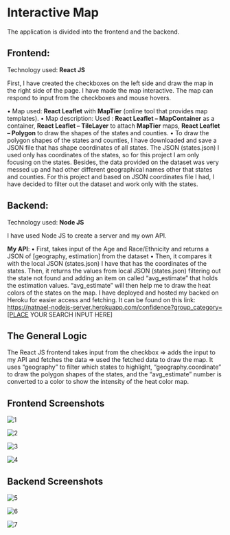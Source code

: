 # **Interactive Map**

The application is divided into the frontend and the backend.

## **Frontend**:

Technology used: **React JS**

First, I have created the checkboxes on the left side and draw the map in the right side of the page.
I have made the map interactive. The map can respond to input from the checkboxes and mouse hovers.

• Map used: **React Leaflet** with **MapTier** (online tool that provides map templates).
• Map description: Used : **React Leaflet – MapContainer** as a container, **React Leaflet – TileLayer** to attach **MapTier** maps, **React Leaflet – Polygon** to draw the shapes of the states and counties.
• To draw the polygon shapes of the states and counties, I have downloaded and save a JSON file that has shape coordinates of all states. The JSON (states.json) I used only has coordinates of the states, so for this project I am only focusing on the states. Besides, the data provided on the dataset was very messed up and had other different geographical names other that states and counties. For this project and based on JSON coordinates file I had, I have decided to filter out the dataset and work only with the states.

## **Backend**:

Technology used: **Node JS**

I have used Node JS to create a server and my own API.

**My API**:
• First, takes input of the Age and Race/Ethnicity and returns a JSON of [geography, estimation] from the dataset
• Then, it compares it with the local JSON (states.json) I have that has the coordinates of the states. Then, it returns the values from local JSON (states.json) filtering out the state not found and adding an item on called “avg_estimate” that holds the estimation values. “avg_estimate” will then help me to draw the heat colors of the states on the map.
I have deployed and hosted my backed on Heroku for easier access and fetching.
It can be found on this link: https://natnael-nodejs-server.herokuapp.com/confidence?group_category=[PLACE YOUR SEARCH INPUT HERE]

## **The General Logic**
The React JS frontend takes input from the checkbox => adds the input to my API and fetches the data => used the fetched data to draw the map. It uses “geography” to filter which states to highlight, “geography.coordinate” to draw the polygon shapes of the states, and the “avg_estimate” number is converted to a color to show the intensity of the heat color map.

## **Frontend Screenshots**
![1](https://user-images.githubusercontent.com/106341725/210357903-3eb52325-4085-4f1e-a22a-a113434d5298.jpg)

![2](https://user-images.githubusercontent.com/106341725/210357930-f34d2782-c14b-4d04-87c5-8a29203ba415.jpg)

![3](https://user-images.githubusercontent.com/106341725/210357954-8208e3a7-245f-4f94-99d1-d71407b0efd7.jpg)

![4](https://user-images.githubusercontent.com/106341725/210357963-6615a6c1-c7de-4f32-8aa6-3b5f4f1b73c6.jpg)


## **Backend Screenshots**

![5](https://user-images.githubusercontent.com/106341725/210357992-9cc5a94e-1b26-4c02-a831-fb3f49dd4b7f.jpg)

![6](https://user-images.githubusercontent.com/106341725/210358018-af0f0cb6-5610-464c-9b9a-5bbb3795855d.jpg)

![7](https://user-images.githubusercontent.com/106341725/210358237-ffb9133f-14a2-435c-aafa-ca5a87ef9ec4.jpg)



